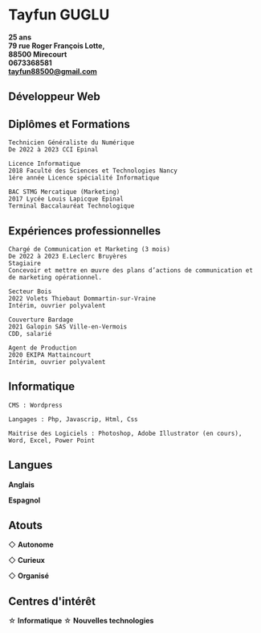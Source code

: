 # **Tayfun GUGLU**

**25 ans  
79 rue Roger François Lotte,  
88500 Mirecourt  
0673368581  
tayfun88500@gmail.com**

## **Développeur Web** 

## Diplômes et Formations
```
Technicien Généraliste du Numérique
De 2022 à 2023 CCI Epinal

Licence Informatique
2018 Faculté des Sciences et Technologies Nancy
1ére année Licence spécialité Informatique

BAC STMG Mercatique (Marketing)
2017 Lycée Louis Lapicque Epinal
Terminal Baccalauréat Technologique
```

## Expériences professionnelles
```
Chargé de Communication et Marketing (3 mois)
De 2022 à 2023 E.Leclerc Bruyères
Stagiaire
Concevoir et mettre en œuvre des plans d’actions de communication et de marketing opérationnel.

Secteur Bois
2022 Volets Thiebaut Dommartin-sur-Vraine
Intérim, ouvrier polyvalent

Couverture Bardage
2021 Galopin SAS Ville-en-Vermois
CDD, salarié

Agent de Production
2020 EKIPA Mattaincourt
Intérim, ouvrier polyvalent
```

## **Informatique**

```
CMS : Wordpress
```
```
Langages : Php, Javascrip, Html, Css
```
```
Maitrise des Logiciels : Photoshop, Adobe Illustrator (en cours), Word, Excel, Power Point
```

## Langues

**Anglais**

**Espagnol**

## Atouts

◇ **Autonome**

◇ **Curieux**

◇ **Organisé**

## Centres d'intérêt

☆ **Informatique**
☆ **Nouvelles technologies**
